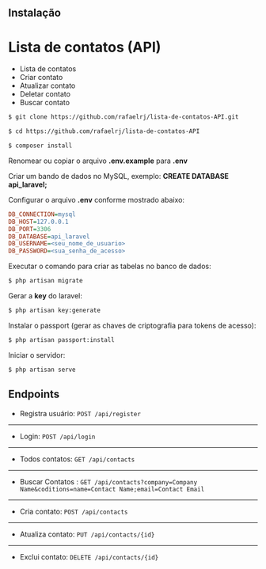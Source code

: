 ## Instalação

# Lista de contatos (API)

* Lista de contatos
* Criar contato
* Atualizar contato
* Deletar contato
* Buscar contato

```bash
$ git clone https://github.com/rafaelrj/lista-de-contatos-API.git

$ cd https://github.com/rafaelrj/lista-de-contatos-API

$ composer install
```

Renomear ou copiar o arquivo **.env.example** para **.env**

Criar um bando de dados no MySQL, exemplo: **CREATE DATABASE api_laravel;**

Configurar o arquivo **.env** conforme mostrado abaixo:

```ini
DB_CONNECTION=mysql
DB_HOST=127.0.0.1
DB_PORT=3306
DB_DATABASE=api_laravel
DB_USERNAME=<seu_nome_de_usuario>
DB_PASSWORD=<sua_senha_de_acesso>
```

Executar o comando para criar as tabelas no banco de dados:

```bash
$ php artisan migrate
```

Gerar a **key** do laravel:

```bash
$ php artisan key:generate
```

Instalar o passport (gerar as chaves de criptografia para tokens de acesso):

```bash
$ php artisan passport:install
```

Iniciar o servidor:

```bash
$ php artisan serve
```

## Endpoints

* Registra usuário: `POST /api/register`

---

* Login: `POST /api/login`

---

* Todos contatos: `GET /api/contacts`

---

* Buscar Contatos : `GET /api/contacts?company=Company Name&coditions=name=Contact Name;email=Contact Email`

---

* Cria contato: `POST /api/contacts`

---

* Atualiza contato: `PUT /api/contacts/{id}`

---

* Exclui contato: `DELETE /api/contacts/{id}`

